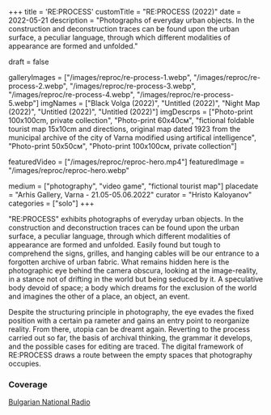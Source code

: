 +++
title = 'RE:PROCESS'
customTitle = "RE:PROCESS (2022)"
date = 2022-05-21
description = "Photographs of everyday urban objects. In the construction and deconstruction traces can be found upon the urban surface, a peculiar language, through which different modalities of appearance are formed and unfolded."

draft = false

galleryImages = ["/images/reproc/re-process-1.webp", "/images/reproc/re-process-2.webp", "/images/reproc/re-process-3.webp", "/images/reproc/re-process-4.webp", "/images/reproc/re-process-5.webp"]
imgNames = ["Black Volga (2022)", "Untitled (2022)", "Night Map (2022)", "Untitled (2022)", "Untitled (2022)"]
imgDescrps = ["Photo-print 100х100cm, private collection", "Photo-print 60х40см", "fictional foldable tourist map 15x10cm and directions, original map dated 1923 from the municipal archive of the city of Varna modified using artifical intelligence", "Photo-print 50х50см", "Photo-print 100х100см, private collection"]


featuredVideo = ["/images/reproc/reproc-hero.mp4"]
featuredImage = "/images/reproc/reproc-hero.webp"


medium = ["photography", "video game", "fictional tourist map"]
placedate = "Arhis Gallery, Varna - 21.05-05.06.2022"
curator = "Hristo Kaloyanov"
categories = ["solo"]
+++

"RE:PROCESS" exhibits photographs of everyday urban objects. In the construction and deconstruction traces can be found upon the urban surface, a peculiar language, through which different modalities of appearance are formed and unfolded. Easily found but tough tо comprehend the signs, grilles, and hanging cables will be our entrance to a forgotten archive of urban fabric. What remains hidden here is the photographic eye behind the camera obscura, looking at the image-reality, in a stance not of drifting in the world but being seduced by it. A speculative body devoid of space; a body which dreams for the exclusion of the world and imagines the other of a place, an object, an event. 

Despite the structuring principle in photography, the eye evades the fixed position with a certain pa rameter and gains an entry point to reorganize reality. From there, utopia can be dreamt again. Reverting to the process carried out so far, the basis of archival thinking, the grammar it develops, and the possible cases for editing are traced. The digital framework of RE:PROCESS draws a route between the empty spaces that photography occupies.

<!-- add photos of map + its text to your blog and link here -->

### Coverage
[Bulgarian National Radio](https://bnr.bg/varna/post/101649068/izlojbata-reproces-preplita-tradicionnoto-i-abstraktnoto-v-nevijdani-ulichni-fotografii)